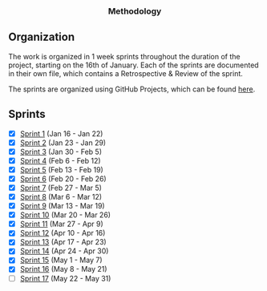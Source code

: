 <h3 align="center">Methodology</h3>

## Organization

The work is organized in 1 week sprints throughout the duration of the project, starting on the 16th of January.
Each of the sprints are documented in their own file, which contains a Retrospective & Review of the sprint. 

The sprints are organized using GitHub Projects, which can be found [here](https://github.com/users/thedatasnok/projects/3).

## Sprints

- [x] [Sprint 1](docs/sprints/SPRINT1.md) (Jan 16 - Jan 22)
- [x] [Sprint 2](docs/sprints/SPRINT2.md) (Jan 23 - Jan 29)
- [x] [Sprint 3](docs/sprints/SPRINT3.md) (Jan 30 - Feb 5)
- [x] [Sprint 4](docs/sprints/SPRINT4.md) (Feb 6 - Feb 12)
- [x] [Sprint 5](docs/sprints/SPRINT5.md) (Feb 13 - Feb 19)
- [x] [Sprint 6](docs/sprints/SPRINT6.md) (Feb 20 - Feb 26)
- [x] [Sprint 7](docs/sprints/SPRINT7.md) (Feb 27 - Mar 5)
- [x] [Sprint 8](docs/sprints/SPRINT8.md) (Mar 6 - Mar 12)
- [x] [Sprint 9](docs/sprints/SPRINT9.md) (Mar 13 - Mar 19)
- [x] [Sprint 10](docs/sprints/SPRINT10.md) (Mar 20 - Mar 26)
- [x] [Sprint 11](docs/sprints/SPRINT11.md) (Mar 27 - Apr 9)
- [x] [Sprint 12](docs/sprints/SPRINT12.md) (Apr 10 - Apr 16)
- [x] [Sprint 13](docs/sprints/SPRINT13.md) (Apr 17 - Apr 23)
- [x] [Sprint 14](docs/sprints/SPRINT14.md) (Apr 24 - Apr 30)
- [x] [Sprint 15](docs/sprints/SPRINT15.md) (May 1 - May 7)
- [x] [Sprint 16](docs/sprints/SPRINT16.md) (May 8 - May 21)
- [ ] [Sprint 17](docs/sprints/SPRINT17.md) (May 22 - May 31)
